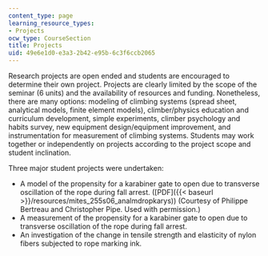 ```yaml
---
content_type: page
learning_resource_types:
- Projects
ocw_type: CourseSection
title: Projects
uid: 49e6e1d0-e3a3-2b42-e95b-6c3f6ccb2065
---
```


Research projects are open ended and students are encouraged to determine their own project. Projects are clearly limited by the scope of the seminar (6 units) and the availability of resources and funding. Nonetheless, there are many options: modeling of climbing systems (spread sheet, analytical models, finite element models), climber/physics education and curriculum development, simple experiments, climber psychology and habits survey, new equipment design/equipment improvement, and instrumentation for measurement of climbing systems. Students may work together or independently on projects according to the project scope and student inclination.

Three major student projects were undertaken:

*   A model of the propensity for a karabiner gate to open due to transverse oscillation of the rope during fall arrest. ([PDF]({{< baseurl >}}/resources/mites_255s06_analmdropkarys)) (Courtesy of Philippe Bertreau and Christopher Pipe. Used with permission.)
*   A measurement of the propensity for a karabiner gate to open due to transverse oscillation of the rope during fall arrest.
*   An investigation of the change in tensile strength and elasticity of nylon fibers subjected to rope marking ink.
